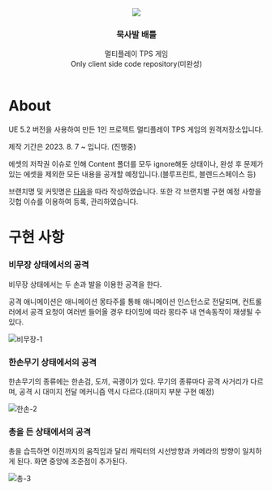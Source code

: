 

<div align="center">
  <a href="https://github.com/othneildrew/Best-README-Template">
<p align="center">
  <img src="https://github.com/sangho0n/MookSabalBattle/assets/54069713/b0cd5403-aec0-419e-b115-3648b3c355c8">
</p>

  </a>


<h3 align="center">묵사발 배틀</h3>

  <p align="center">
    멀티플레이 TPS 게임
    <br />
    Only client side code repository(미완성)
    <br />
    <br />
<!--     <a href="">데모 영상 보기(준비중)</a> ·
    <a href="">화면 설계</a> -->
  </p>
</div>

# About
UE 5.2 버전을 사용하여 만든 1인 프로젝트 멀티플레이 TPS 게임의 원격저장소입니다.

제작 기간은 2023. 8. 7 ~ 입니다. (진행중)

에셋의 저작권 이슈로 인해 Content 폴더를 모두 ignore해둔 상태이나, 완성 후 문제가 있는 에셋을 제외한 모든 내용을 공개할 예정입니다.(블루프린트, 블렌드스페이스 등)

브랜치명 및 커밋명은 [다음](https://github.com/sangho0n/MookSabalBattle/issues/1)을 따라 작성하였습니다. 또한 각 브랜치별 구현 예정 사항을 깃헙 이슈를 이용하여 등록, 관리하였습니다.

# 구현 사항
### 비무장 상태에서의 공격
비무장 상태에서는 두 손과 발을 이용한 공격을 한다.

공격 애니메이션은 애니메이션 몽타주를 통해 애니메이션 인스턴스로 전달되며, 컨트롤러에서 공격 요청이 여러번 들어올 경우 타이밍에 따라 몽타주 내 연속동작이 재생될 수 있다.

![비무장-1](https://github.com/sangho0n/MookSabalBattle/assets/54069713/f37b984e-782a-477c-bcb4-5583eaca134e)

### 한손무기 상태에서의 공격
한손무기의 종류에는 한손검, 도끼, 곡괭이가 있다. 무기의 종류마다 공격 사거리가 다르며, 공격 시 대미지 전달 메커니즘 역시 다르다.(대미지 부분 구현 예정)

![한손-2](https://github.com/sangho0n/MookSabalBattle/assets/54069713/525cde9c-4f3f-4138-900f-504434170057)

### 총을 든 상태에서의 공격
총을 습득하면 이전까지의 움직임과 달리 캐릭터의 시선방향과 카메라의 방향이 일치하게 된다. 화면 중앙에 조준점이 추가된다.

![총-3](https://github.com/sangho0n/MookSabalBattle/assets/54069713/dc1c34eb-166b-439b-a42e-15f2bac4a566)
